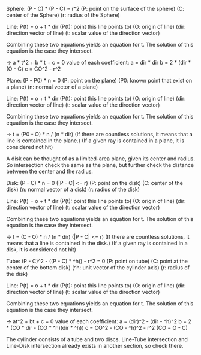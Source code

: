 <Line-Sphere intersection>

Sphere: (P - C) * (P - C) = r^2
	(P: point on the surface of the sphere)
	(C: center of the Sphere)
	(r: radius of the Sphere)

Line: P(t) = o + t * dir
	(P(t): point this line points to)
	(O: origin of line)
	(dir: direction vector of line)
	(t: scalar value of the direction vector)

Combining these two equations yields an equation for t.
The solution of this equation is the case they intersect.

-> a * t^2 + b * t + c = 0
value of each coefficient:
	a = dir * dir
	b = 2 * (dir * (O - C)
	c = CO^2 - r^2

<Line-Plane intersection>

Plane: (P - P0) * n = 0
	(P: point on the plane)
	(P0: known point that exist on a plane)
	(n: normal vector of a plane)

Line: P(t) = o + t * dir
	(P(t): point this line points to)
	(O: origin of line)
	(dir: direction vector of line)
	(t: scalar value of the direction vector)

Combining these two equations yields an equation for t.
The solution of this equation is the case they intersect.

-> t = (P0 - O) * n / (n * dir)
(If there are countless solutions, it means that a line is contained in the plane.)
(If a given ray is contained in a plane, it is considered not hit)

<Line-Disk intersection>

A disk can be thought of as a limited-area plane, given its center and radius.
So intersection check the same as the plane, but further check the distance between the center and the radius.

Disk: (P - C) * n = 0 (|P - C| <= r)
	(P: point on the disk)
	(C: center of the disk)
	(n: normal vector of a disk)
	(r: radius of the disk)

Line: P(t) = o + t * dir
	(P(t): point this line points to)
	(O: origin of line)
	(dir: direction vector of line)
	(t: scalar value of the direction vector)

Combining these two equations yields an equation for t.
The solution of this equation is the case they intersect.

-> t = (C - O) * n / (n * dir) (|P - C| <= r)
(If there are countless solutions, it means that a line is contained in the disk.)
(If a given ray is contained in a disk, it is considered not hit)

<Line-Tube intersection>

Tube: (P - C)^2 - ((P - C) * ^h)) - r^2 = 0
	(P: point on tube)
	(C: point at the center of the bottom disk)
	(^h: unit vector of the cylinder axis)
	(r: radius of the disk)

Line: P(t) = o + t * dir
	(P(t): point this line points to)
	(O: origin of line)
	(dir: direction vector of line)
	(t: scalar value of the direction vector)

Combining these two equations yields an equation for t.
The solution of this equation is the case they intersect.

-> at^2 + bt + c = 0
value of each coefficient:
	a = (dir)^2 - (dir - ^h)^2
	b = 2 * (CO * dir - (CO * ^h)(dir * ^h))
	c = CO^2 - (CO - ^h)^2 - r^2
	(CO = O - C)

<Line-Cylinder intersection>

The cylinder consists of a tube and two discs. 
Line-Tube intersection and Line-Disk intersection already exists in another section, so check there.
